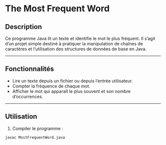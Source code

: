 # The Most Frequent Word

## Description
Ce programme Java lit un texte et identifie le mot le plus fréquent. Il s’agit d’un projet simple destiné à pratiquer la manipulation de chaînes de caractères et l’utilisation des structures de données de base en Java.

---

## Fonctionnalités
- Lire un texte depuis un fichier ou depuis l’entrée utilisateur.
- Compter la fréquence de chaque mot.
- Afficher le mot qui apparaît le plus souvent et son nombre d’occurrences.

---

## Utilisation
1. Compiler le programme :
```bash
javac MostFrequentWord.java


